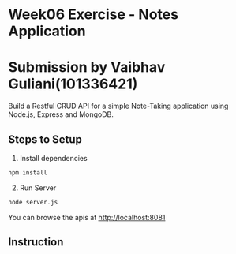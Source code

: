 # Week06 Exercise - Notes Application
# Submission by Vaibhav Guliani(101336421)

Build a Restful CRUD API for a simple Note-Taking application using Node.js, Express and MongoDB.

## Steps to Setup

1. Install dependencies

```bash
npm install
```

2. Run Server

```bash
node server.js
```

You can browse the apis at <http://localhost:8081>

## Instruction


